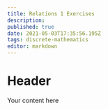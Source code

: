 ```yaml
---
title: Relations 1 Exercises
description: 
published: true
date: 2021-05-03T17:35:56.195Z
tags: discrete-mathematics
editor: markdown
---
```


# Header
Your content here